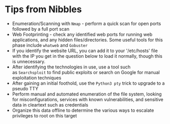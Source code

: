 


# Tips from Nibbles

- Enumeration/Scanning with `Nmap` - perform a quick scan for open ports followed by a full port scan
- Web Footprinting - check any identified web ports for running web applications, and any hidden files/directories. Some useful tools for this phase include `whatweb` and `Gobuster`
- If you identify the website URL, you can add it to your '/etc/hosts' file with the IP you get in the question below to load it normally, though this is unnecessary.
- After identifying the technologies in use, use a tool such as `Searchsploit` to find public exploits or search on Google for manual exploitation techniques
- After gaining an initial foothold, use the `Python3 pty` trick to upgrade to a pseudo TTY
- Perform manual and automated enumeration of the file system, looking for misconfigurations, services with known vulnerabilities, and sensitive data in cleartext such as credentials
- Organize this data offline to determine the various ways to escalate privileges to root on this target


